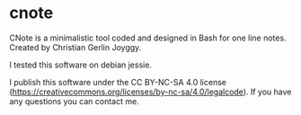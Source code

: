 # cnote
CNote is a minimalistic tool coded and designed in Bash for one line notes.  Created by Christian Gerlin Joyggy.

I tested this software on debian jessie. 

I publish this software under the CC BY-NC-SA 4.0 license (https://creativecommons.org/licenses/by-nc-sa/4.0/legalcode).
If you have any questions you can contact me.
